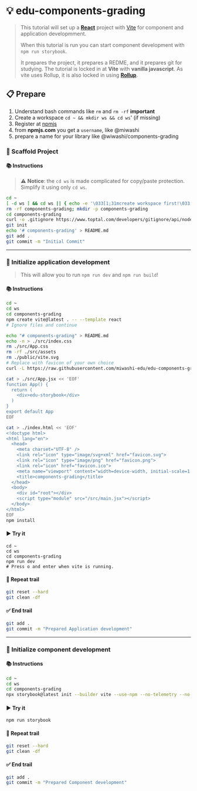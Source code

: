 # 💡 edu-components-grading

> This tutorial will set up a **[React](https://react.dev)** project with [Vite](https://vite.dev)
> for component and application developmment.  
> 
> When this tutorial is run you can start component development with `npm run storybook`.
> 
> It prepares the project, it prepares a REDME, and it prepares git for studying.
> The tutorial is locked in at **Vite** with **vanilla javascript**. As vite uses Rollup,
> it is also locked in using **[Rollup](https://rollupjs.org)**.

## 📋 Prepare

1. Understand bash commands like `rm` and `rm -rf` **important**
2. Create a workspace `cd ~ && mkdir ws && cd ws`' (if missing)
2. Register at [npmjs](https://www.npmjs.com/signup)
3. from **npmjs.com** you get a `username`, like @miwashi
4. prepare a name for your library like @wiwashi/components-grading

### 👣 Scaffold Project

#### 📚 Instructions

> ⚠️ **Notice**: the `cd ws` is made complicated for copy/paste protection.
> Simplify it using only `cd ws`.

```bash
cd ~
[ -d ws ] && cd ws || { echo -e '\033[1;31mcreate workspace first!\033[0m'; return 1; }
rm -rf components-grading; mkdir -p components-grading
cd components-grading
curl -o .gitignore https://www.toptal.com/developers/gitignore/api/node
git init
echo '# components-grading' > README.md
git add .
git commit -m "Initial Commit"
```

---

### 👣 Initialize application development

> This will allow you to run `npm run dev` and `npm run build`!

#### 📚 Instructions

```bash
cd ~
cd ws
cd components-grading
npm create vite@latest . -- --template react
# Ignore files and continue

echo "# components-grading" > README.md
echo -n > ./src/index.css
rm ./src/App.css
rm -rf ./src/assets
rm ./public/vite.svg
# Replace with favicon of your own choice
curl -L https://raw.githubusercontent.com/miwashi-edu/edu-components-grading/main/resources/favicon.svg -o ./public/favicon.svg

cat > ./src/App.jsx << 'EOF'
function App() {
  return (
    <div>edu-storybook</div>
  )
}
export default App
EOF

cat > ./index.html << 'EOF'
<!doctype html>
<html lang="en">
  <head>
    <meta charset="UTF-8" />
    <link rel="icon" type="image/svg+xml" href="favicon.svg">
    <link rel="icon" type="image/png" href="favicon.png">
    <link rel="icon" href="favicon.ico">
    <meta name="viewport" content="width=device-width, initial-scale=1.0" />
    <title>components-grading</title>
  </head>
  <body>
    <div id="root"></div>
    <script type="module" src="/src/main.jsx"></script>
  </body>
</html>
EOF
npm install
```

#### ▶️ Try it

```
cd ~
cd ws
cd components-grading
npm run dev
# Press o and enter when vite is running.
```

#### 🔄 Repeat trail

```bash
git reset --hard
git clean -df
```

#### ✅ End trail

```bash
git add .
git commit -m "Prepared Application development"
```

---

### 👣 Initialize component development

#### 📚 Instructions

```bash
cd ~
cd ws
cd components-grading
npx storybook@latest init --builder vite --use-npm --no-telemetry --no-install 
```

#### ▶️ Try it

```
npm run storybook
```


#### 🔄 Repeat trail

```bash
git reset --hard
git clean -df
```

#### ✅ End trail

```bash
git add .
git commit -m "Prepared Component development"
```
